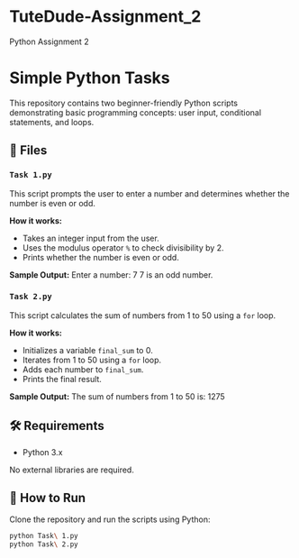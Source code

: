 # TuteDude-Assignment_2
Python Assignment 2
# Simple Python Tasks

This repository contains two beginner-friendly Python scripts demonstrating basic programming concepts: user input, conditional statements, and loops.

## 📁 Files

### `Task 1.py`
This script prompts the user to enter a number and determines whether the number is even or odd.

**How it works:**
- Takes an integer input from the user.
- Uses the modulus operator `%` to check divisibility by 2.
- Prints whether the number is even or odd.

**Sample Output:**
Enter a number: 7
7 is an odd number.


### `Task 2.py`
This script calculates the sum of numbers from 1 to 50 using a `for` loop.

**How it works:**
- Initializes a variable `final_sum` to 0.
- Iterates from 1 to 50 using a `for` loop.
- Adds each number to `final_sum`.
- Prints the final result.

**Sample Output:**
The sum of numbers from 1 to 50 is: 1275


## 🛠 Requirements

- Python 3.x

No external libraries are required.

## 📌 How to Run

Clone the repository and run the scripts using Python:

```bash
python Task\ 1.py
python Task\ 2.py
